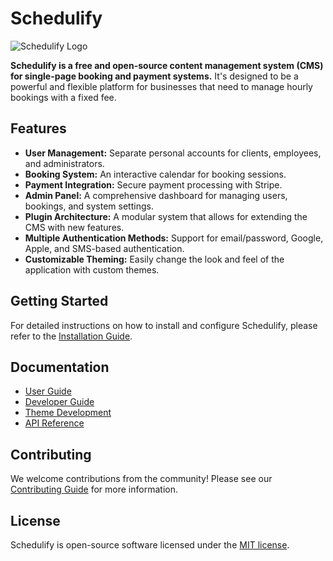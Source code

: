 # Schedulify

![Schedulify Logo](https://your-logo-url.com/logo.png)

**Schedulify is a free and open-source content management system (CMS) for single-page booking and payment systems.** It's designed to be a powerful and flexible platform for businesses that need to manage hourly bookings with a fixed fee.

## Features

*   **User Management:** Separate personal accounts for clients, employees, and administrators.
*   **Booking System:** An interactive calendar for booking sessions.
*   **Payment Integration:** Secure payment processing with Stripe.
*   **Admin Panel:** A comprehensive dashboard for managing users, bookings, and system settings.
*   **Plugin Architecture:** A modular system that allows for extending the CMS with new features.
*   **Multiple Authentication Methods:** Support for email/password, Google, Apple, and SMS-based authentication.
*   **Customizable Theming:** Easily change the look and feel of the application with custom themes.

## Getting Started

For detailed instructions on how to install and configure Schedulify, please refer to the [Installation Guide](docs/INSTALLATION.md).

## Documentation

*   [User Guide](docs/USER_GUIDE.md)
*   [Developer Guide](docs/DEVELOPER_GUIDE.md)
*   [Theme Development](docs/THEME_DEVELOPMENT.md)
*   [API Reference](docs/API_REFERENCE.md)

## Contributing

We welcome contributions from the community! Please see our [Contributing Guide](CONTRIBUTING.md) for more information.

## License

Schedulify is open-source software licensed under the [MIT license](LICENSE).
